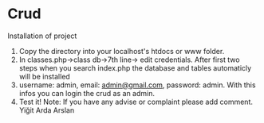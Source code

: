 # Crud
Installation of project
1. Copy the directory into your localhost's htdocs or www folder.
2. In classes.php->class db->7th line-> edit credentials. After first two steps when you search index.php the database and tables automaticly will be installed
3. username: admin, email: admin@gmail.com, password: admin. With this infos you can login the crud as an admin.
4. Test it!
Note: If you have any advise or complaint please add comment.
Yiğit Arda Arslan
